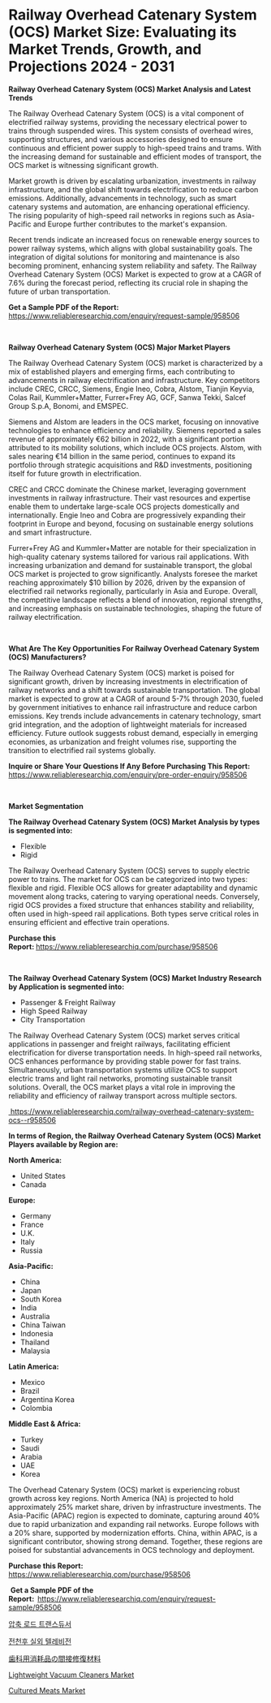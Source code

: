 <p><h1>Railway Overhead Catenary System (OCS) Market Size: Evaluating its Market Trends, Growth, and Projections 2024 - 2031</h1></p><p><strong>Railway Overhead Catenary System (OCS) Market Analysis and Latest Trends</strong></p>
<p><p>The Railway Overhead Catenary System (OCS) is a vital component of electrified railway systems, providing the necessary electrical power to trains through suspended wires. This system consists of overhead wires, supporting structures, and various accessories designed to ensure continuous and efficient power supply to high-speed trains and trams. With the increasing demand for sustainable and efficient modes of transport, the OCS market is witnessing significant growth.</p><p>Market growth is driven by escalating urbanization, investments in railway infrastructure, and the global shift towards electrification to reduce carbon emissions. Additionally, advancements in technology, such as smart catenary systems and automation, are enhancing operational efficiency. The rising popularity of high-speed rail networks in regions such as Asia-Pacific and Europe further contributes to the market's expansion.</p><p>Recent trends indicate an increased focus on renewable energy sources to power railway systems, which aligns with global sustainability goals. The integration of digital solutions for monitoring and maintenance is also becoming prominent, enhancing system reliability and safety. The Railway Overhead Catenary System (OCS) Market is expected to grow at a CAGR of 7.6% during the forecast period, reflecting its crucial role in shaping the future of urban transportation.</p></p>
<p><strong>Get a Sample PDF of the Report:&nbsp;</strong> <a href="https://www.reliableresearchiq.com/enquiry/request-sample/958506">https://www.reliableresearchiq.com/enquiry/request-sample/958506</a></p>
<p>&nbsp;</p>
<p><strong>Railway Overhead Catenary System (OCS) Major Market Players</strong></p>
<p><p>The Railway Overhead Catenary System (OCS) market is characterized by a mix of established players and emerging firms, each contributing to advancements in railway electrification and infrastructure. Key competitors include CREC, CRCC, Siemens, Engie Ineo, Cobra, Alstom, Tianjin Keyvia, Colas Rail, Kummler+Matter, Furrer+Frey AG, GCF, Sanwa Tekki, Salcef Group S.p.A, Bonomi, and EMSPEC.</p><p>Siemens and Alstom are leaders in the OCS market, focusing on innovative technologies to enhance efficiency and reliability. Siemens reported a sales revenue of approximately €62 billion in 2022, with a significant portion attributed to its mobility solutions, which include OCS projects. Alstom, with sales nearing €14 billion in the same period, continues to expand its portfolio through strategic acquisitions and R&D investments, positioning itself for future growth in electrification.</p><p>CREC and CRCC dominate the Chinese market, leveraging government investments in railway infrastructure. Their vast resources and expertise enable them to undertake large-scale OCS projects domestically and internationally. Engie Ineo and Cobra are progressively expanding their footprint in Europe and beyond, focusing on sustainable energy solutions and smart infrastructure.</p><p>Furrer+Frey AG and Kummler+Matter are notable for their specialization in high-quality catenary systems tailored for various rail applications. With increasing urbanization and demand for sustainable transport, the global OCS market is projected to grow significantly. Analysts foresee the market reaching approximately $10 billion by 2026, driven by the expansion of electrified rail networks regionally, particularly in Asia and Europe. Overall, the competitive landscape reflects a blend of innovation, regional strengths, and increasing emphasis on sustainable technologies, shaping the future of railway electrification.</p></p>
<p>&nbsp;</p>
<p><strong>What Are The Key Opportunities For Railway Overhead Catenary System (OCS) Manufacturers?</strong></p>
<p><p>The Railway Overhead Catenary System (OCS) market is poised for significant growth, driven by increasing investments in electrification of railway networks and a shift towards sustainable transportation. The global market is expected to grow at a CAGR of around 5-7% through 2030, fueled by government initiatives to enhance rail infrastructure and reduce carbon emissions. Key trends include advancements in catenary technology, smart grid integration, and the adoption of lightweight materials for increased efficiency. Future outlook suggests robust demand, especially in emerging economies, as urbanization and freight volumes rise, supporting the transition to electrified rail systems globally.</p></p>
<p><strong>Inquire or Share Your Questions If Any Before Purchasing This Report:</strong> <a href="https://www.reliableresearchiq.com/enquiry/pre-order-enquiry/958506">https://www.reliableresearchiq.com/enquiry/pre-order-enquiry/958506</a></p>
<p>&nbsp;</p>
<p><strong>Market Segmentation</strong></p>
<p><strong>The Railway Overhead Catenary System (OCS) Market Analysis by types is segmented into:</strong></p>
<p><ul><li>Flexible</li><li>Rigid</li></ul></p>
<p><p>The Railway Overhead Catenary System (OCS) serves to supply electric power to trains. The market for OCS can be categorized into two types: flexible and rigid. Flexible OCS allows for greater adaptability and dynamic movement along tracks, catering to varying operational needs. Conversely, rigid OCS provides a fixed structure that enhances stability and reliability, often used in high-speed rail applications. Both types serve critical roles in ensuring efficient and effective train operations.</p></p>
<p><strong>Purchase this Report:&nbsp;</strong><a href="https://www.reliableresearchiq.com/purchase/958506">https://www.reliableresearchiq.com/purchase/958506</a></p>
<p>&nbsp;</p>
<p><strong>The Railway Overhead Catenary System (OCS) Market Industry Research by Application is segmented into:</strong></p>
<p><ul><li>Passenger & Freight Railway</li><li>High Speed Railway</li><li>City Transportation</li></ul></p>
<p><p>The Railway Overhead Catenary System (OCS) market serves critical applications in passenger and freight railways, facilitating efficient electrification for diverse transportation needs. In high-speed rail networks, OCS enhances performance by providing stable power for fast trains. Simultaneously, urban transportation systems utilize OCS to support electric trams and light rail networks, promoting sustainable transit solutions. Overall, the OCS market plays a vital role in improving the reliability and efficiency of railway transport across multiple sectors.</p></p>
<p><a href="https://www.reliableresearchiq.com/railway-overhead-catenary-system-ocs--r958506">&nbsp;https://www.reliableresearchiq.com/railway-overhead-catenary-system-ocs--r958506</a></p>
<p><strong>In terms of Region, the Railway Overhead Catenary System (OCS) Market Players available by Region are:</strong></p>
<p>
    <p> <strong> North America: </strong>
        <ul>
            <li>United States</li>
            <li>Canada</li>
        </ul>
        </p> 
    <p> <strong> Europe: </strong>
        <ul>
            <li>Germany</li>
            <li>France</li>
            <li>U.K.</li>
            <li>Italy</li>
            <li>Russia</li>
        </ul>
        </p> 
    <p> <strong> Asia-Pacific: </strong>
        <ul>
            <li>China</li>
            <li>Japan</li>
            <li>South Korea</li>
            <li>India</li>
            <li>Australia</li>
            <li>China Taiwan</li>
            <li>Indonesia</li>
            <li>Thailand</li>
            <li>Malaysia</li>
        </ul>
        </p> 
    <p> <strong> Latin America: </strong>
        <ul>
            <li>Mexico</li>
            <li>Brazil</li>
            <li>Argentina Korea</li>
            <li>Colombia</li>
        </ul>
        </p> 
    <p> <strong> Middle East & Africa: </strong>
        <ul>
            <li>Turkey</li>
            <li>Saudi</li>
            <li>Arabia</li>
            <li>UAE</li>
            <li>Korea</li>
        </ul>
    </p>
    </p>
<p><p>The Overhead Catenary System (OCS) market is experiencing robust growth across key regions. North America (NA) is projected to hold approximately 25% market share, driven by infrastructure investments. The Asia-Pacific (APAC) region is expected to dominate, capturing around 40% due to rapid urbanization and expanding rail networks. Europe follows with a 20% share, supported by modernization efforts. China, within APAC, is a significant contributor, showing strong demand. Together, these regions are poised for substantial advancements in OCS technology and deployment.</p></p>
<p><strong>Purchase this Report: </strong><a href="https://www.reliableresearchiq.com/purchase/958506">https://www.reliableresearchiq.com/purchase/958506</a></p>
<p>&nbsp;<strong>Get a Sample PDF of the Report:&nbsp;&nbsp;</strong><a href="https://www.reliableresearchiq.com/enquiry/request-sample/958506">https://www.reliableresearchiq.com/enquiry/request-sample/958506</a></p>
<p><strong></strong></p>
<p><p><a href="https://medium.com/@pwhkjukf5/%EC%84%B8%EA%B3%84-compression-load-transducers-market-%EC%9D%80-2024%EC%97%90%EC%84%9C-2031%EB%A1%9C-%EC%97%B0%ED%8F%89%EA%B7%A0-%EC%A6%9D%EA%B0%80%EC%9C%A8%EC%9D%84-%EB%B3%B4%EC%9D%BC-%EA%B2%83%EC%9C%BC%EB%A1%9C-%EC%98%88%EC%83%81%EB%90%A9%EB%8B%88%EB%8B%A4-aa34a4fd4907?postPublishedType=initial">압축 로드 트랜스듀서</a></p><p><a href="https://medium.com/@pwhkjukf5/%EA%B8%80%EB%A1%9C%EB%B2%8C-%EC%98%AC%EC%8B%9C%EC%A6%8C-%EC%95%BC%EC%99%B8-%ED%85%94%EB%A0%88%EB%B9%84%EC%A0%84-%EC%8B%9C%EC%9E%A5-%EA%B7%9C%EB%AA%A8%EB%8A%94-%EC%82%B0%EC%97%85-%EC%A0%84%EB%A7%9D%EC%97%90-%EB%94%B0%EB%A5%B4%EB%A9%B4-2024%EB%85%84%EB%B6%80%ED%84%B0-2031%EB%85%84%EA%B9%8C%EC%A7%80-9-7-%EC%9D%98-cagr%EC%9D%84-%EA%B2%BD%ED%97%98%ED%95%A0-%EA%B2%83%EC%9C%BC%EB%A1%9C-%EC%98%88%EC%83%81%EB%90%A9%EB%8B%88%EB%8B%A4-5b4fca9555ed?postPublishedType=initial">전천후 실외 텔레비전</a></p><p><a href="https://medium.com/@vilasamin/indirect-restorative-materials-of-dental-consumables-market-%E3%81%AF-%E3%82%B3%E3%82%B9%E3%83%88%E7%AE%A1%E7%90%86%E3%81%A8%E5%8A%B9%E7%8E%87%E5%90%91%E4%B8%8A%E3%82%92%E5%84%AA%E5%85%88%E3%81%97%E3%81%BE%E3%81%99-04d4d45d5e40">歯科用消耗品の間接修復材料</a></p><p><a href="https://www.linkedin.com/pulse/global-lightweight-vacuum-cleaners-industry-research-report-wjznf?trackingId=N7HymibVQAuQD%2BNK9WbjyQ%3D%3D">Lightweight Vacuum Cleaners Market</a></p><p><a href="https://medium.com/@kstephensonlo/global-cultured-meats-market-is-projected-to-grow-at-a-cagr-of-8-4-ecad26dc7ed3">Cultured Meats Market</a></p></p>